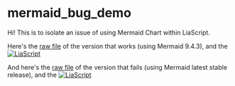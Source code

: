 # mermaid_bug_demo

Hi!  This is to isolate an issue of using Mermaid Chart within LiaScript.

Here's the [raw file](https://LiaScript.github.io/course/?https://raw.githubusercontent.com/pm0kjp/mermaid_bug_demo/main/version_9_works.md) of the version that works (using Mermaid 9.4.3), and the [![LiaScript](https://raw.githubusercontent.com/LiaScript/LiaScript/master/badges/course.svg)](https://LiaScript.github.io/course/?https://raw.githubusercontent.com/pm0kjp/mermaid_bug_demo/main/version_9_works.md) 

And here's the [raw file](https://LiaScript.github.io/course/?https://raw.githubusercontent.com/pm0kjp/mermaid_bug_demo/main/version_10_fails.md) of the version that fails (using Mermaid latest stable release), and the [![LiaScript](https://raw.githubusercontent.com/LiaScript/LiaScript/master/badges/course.svg)](https://LiaScript.github.io/course/?https://raw.githubusercontent.com/pm0kjp/mermaid_bug_demo/main/version_10_fails.md) 